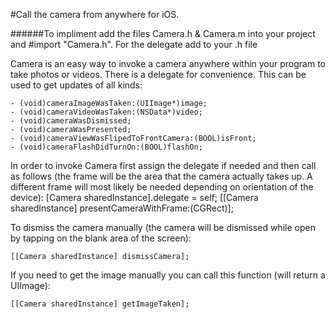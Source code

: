 #Call the camera from anywhere for iOS.

######To impliment add the files Camera.h & Camera.m into your project and #import "Camera.h". For the delegate add <CameraDelegate> to your .h file

Camera is an easy way to invoke a camera anywhere within your program to take photos or videos. There is a delegate for convenience. This can be used to get updates of all kinds:
    
    - (void)cameraImageWasTaken:(UIImage*)image;
    - (void)cameraVideoWasTaken:(NSData*)video;
    - (void)cameraWasDismissed;
    - (void)cameraWasPresented;
    - (void)cameraViewWasFlipedToFrontCamera:(BOOL)isFront;
    - (void)cameraFlashDidTurnOn:(BOOL)flashOn;

In order to invoke Camera first assign the delegate if needed and then call as follows (the frame will be the area that the camera actually takes up. A different frame will most likely be needed depending on orientation of the device):
    [Camera sharedInstance].delegate = self;
    [[Camera sharedInstance] presentCameraWithFrame:(CGRect)];

To dismiss the camera manually (the camera will be dismissed while open by tapping on the blank area of the screen):
    
    [[Camera sharedInstance] dismissCamera];

If you need to get the image manually you can call this function (will return a UIImage):
    
    [[Camera sharedInstance] getImageTaken];